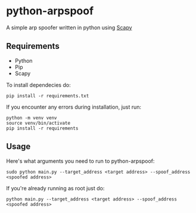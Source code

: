 # python-arpspoof

A simple arp spoofer written in python using [Scapy](https://scapy.net/)

## Requirements

- Python
- Pip
- Scapy

To install dependecies do:
```
pip install -r requirements.txt
```

If you encounter any errors during installation, just run:

```
python -m venv venv
source venv/bin/activate
pip install -r requirements
```

## Usage

Here's what arguments you need to run to python-arpspoof:

```
sudo python main.py --target_address <target address> --spoof_address <spoofed address>
```

If you're already running as root just do:
```
python main.py --target_address <target address> --spoof_address <spoofed address>
```
